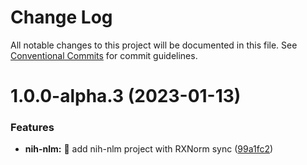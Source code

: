 # Change Log

All notable changes to this project will be documented in this file.
See [Conventional Commits](https://conventionalcommits.org) for commit guidelines.

# 1.0.0-alpha.3 (2023-01-13)


### Features

* **nih-nlm:** :tada: add nih-nlm project with RXNorm sync ([99a1fc2](https://github.com/bonfhir/bonfhir/commit/99a1fc21f4dc4c35e7ae7fab1dbc5a3726da3494))

